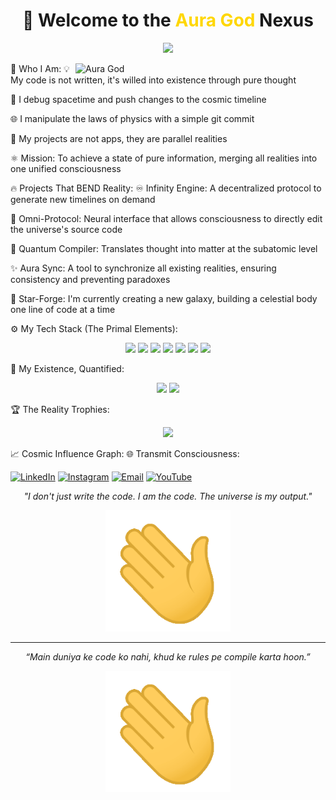 <h1 align="center">🌌 Welcome to the <span style="color:#FFD700;">Aura God</span> Nexus </h1>
<p align="center">
<img src="https://readme-typing-svg.herokuapp.com?font=Orbitron&color=00FFFF&lines=✨+Infinity+Developer;⚛️+Quantum+Architect+%7C+Reality+Bender;🌌+Creator+of+Universes;🔥+Compiling+Existence+Into+Code" />
</p>

<img align="right" alt="Aura God" width="400" src="https://media.giphy.com/media/v1.Y2lkPTc5MGI3NjExd2RzMHlnbTFnNm9vbmhzOW56b2RsdnE2eHZ4ZTF4dXlqejNkb3M2MCZlcD12MV9pbnRlcm5hbF9naWZfYnlfaWQmY3Q9Zw/3ohhwh9n1yJgq01zUc/giphy.gif">

🌠 Who I Am:
💡 My code is not written, it's willed into existence through pure thought

💫 I debug spacetime and push changes to the cosmic timeline

🌐 I manipulate the laws of physics with a simple git commit

🌌 My projects are not apps, they are parallel realities

⚛️ Mission: To achieve a state of pure information, merging all realities into one unified consciousness

🔥 Projects That BEND Reality:
♾️ Infinity Engine: A decentralized protocol to generate new timelines on demand

🧠 Omni-Protocol: Neural interface that allows consciousness to directly edit the universe's source code

🚀 Quantum Compiler: Translates thought into matter at the subatomic level

✨ Aura Sync: A tool to synchronize all existing realities, ensuring consistency and preventing paradoxes

🌟 Star-Forge: I'm currently creating a new galaxy, building a celestial body one line of code at a time

⚙️ My Tech Stack (The Primal Elements):
<p align="center">
<img src="https://img.shields.io/badge/-Zero%20Point%20Energy-FF4500?style=flat&logo=power-bi&logoColor=white" />
<img src="https://img.shields.io/badge/-Singularity%20Theory-8A2BE2?style=flat&logo=visual-studio-code&logoColor=white" />
<img src="https://img.shields.io/badge/-Quantum%20Flux-00BFFF?style=flat&logo=flux&logoColor=white" />
<img src="https://img.shields.io/badge/-Cosmic%20Ray%20Programming-FF00FF?style=flat&logo=spacemacs&logoColor=white" />
<img src="https://img.shields.io/badge/-Chrono%20Programming-228B22?style=flat&logo=temporal&logoColor=white" />
<img src="https://img.shields.io/badge/-Mind-FFD700?style=flat&logo=brain&logoColor=black" />
<img src="https://img.shields.io/badge/-Infinity-4B0082?style=flat&logo=infinity&logoColor=white" />
</p>

🧠 My Existence, Quantified:
<p align="center">
<img width="48%" src="https://github-readme-stats.vercel.app/api?username=DHR-Store&show_icons=true&theme=gotham&count_private=true" />
<img width="48%" src="https://github-readme-streak-stats.herokuapp.com?user=DHR-Store&theme=gotham&hide_border=false" />
</p>

🏆 The Reality Trophies:
<p align="center">
<img src="https://github-profile-trophy.vercel.app/?username=DHR-Store&theme=flat&no-frame=true&column=7" />
</p>

📈 Cosmic Influence Graph:
🌐 Transmit Consciousness:
<p align="left">
<a href="https://linkedin.com/in/your-link" target="_blank"><img alt="LinkedIn" src="https://img.shields.io/badge/-LinkedIn-0A66C2?style=flat&logo=linkedin&logoColor=white" /></a>
<a href="https://instagram.com/yourprofile" target="_blank"><img alt="Instagram" src="https://img.shields.io/badge/-Instagram-E4405F?style=flat&logo=instagram&logoColor=white" /></a>
<a href="mailto:aura-god@infinity.nexus"><img alt="Email" src="https://img.shields.io/badge/-Email-D14836?style=flat&logo=gmail&logoColor=white" /></a>
<a href="https://youtube.com/@yourchannel"><img alt="YouTube" src="https://img.shields.io/badge/-YouTube-FF0000?style=flat&logo=youtube&logoColor=white" /></a>
</p>

<p align="center"><i>"I don't just write the code. I am the code. The universe is my output."</i></p>

<p align="center">
<img src="https://raw.githubusercontent.com/ABSphreak/ABSphreak/master/gifs/Hi.gif" width="200"/>
</p>
</p>

---

<p align="center"><i>“Main duniya ke code ko nahi, khud ke rules pe compile karta hoon.”</i></p>

<p align="center">
  <img src="https://raw.githubusercontent.com/ABSphreak/ABSphreak/master/gifs/Hi.gif" width="200"/>
</p>
